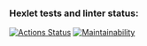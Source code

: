 ### Hexlet tests and linter status:
[![Actions Status](https://github.com/Turich79/java-project-61/actions/workflows/hexlet-check.yml/badge.svg)](https://github.com/Turich79/java-project-61/actions)
[![Maintainability](https://api.codeclimate.com/v1/badges/32088fcc60b329382515/maintainability)](https://codeclimate.com/github/Turich79/java-project-61/maintainability)